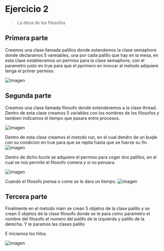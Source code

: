 # Ejercicio 2
> La dena de los filosofos

## Primera parte

Creamos una clase llamada palillos donde estendemos la clase semaphore donde declaramos 5 vareiables, una por cada palillo que hay en la mesa, en esta clase establecemos un permiso para la clase semaphore, con el parametro justo en true para que el pprimero en invocar al metodo adquiere tenga el primer permiso.

![imagen](https://user-images.githubusercontent.com/44735067/49603893-d0494300-f98c-11e8-872b-9862af55fb58.png)


## Segunda parte

Creamos una clase llamada filosofo donde extenderemos a la clase thread. Dentro de esta clase creamos 5 variables con los nombres de los filosofos y tambien indicamos el tiempo que pasara entre procesos.

![imagen](https://user-images.githubusercontent.com/44735067/49604312-d986df80-f98d-11e8-8fd7-563013bc4e60.png)


Dentro de esta clase creamos el metodo run, en el cual dendro de un buqle con su condicion en true para que se repita hasta que se fuerze su fin.
![imagen](https://user-images.githubusercontent.com/44735067/49604486-4dc18300-f98e-11e8-8001-e267b2c5bf4d.png)

Dentro de dicho bucle se adquiere el permiso para coger dos palillos, en el cual se nos permite el filosofo comera y si no pensara.

![imagen](https://user-images.githubusercontent.com/44735067/49604719-f243c500-f98e-11e8-8d51-38406117d309.png)

Cuando el filosofo piensa o come se le dara un tiempo.
![imagen](https://user-images.githubusercontent.com/44735067/49604952-89108180-f98f-11e8-88dd-f2d7390e4365.png)

## Tercera parte

Finalmente en el metodo main se crean 5 objetos de la clase palillo y se crean 5 objetos de la clase filosofo donde se le para como parametro el nombre del filosofo el numero del palillo de la izquierda y  palillo de la derecha.
Y le paramos las clases  palillo

E iniciamos los hilos.

![imagen](https://user-images.githubusercontent.com/44735067/49605057-d0970d80-f98f-11e8-824b-9ad491337e76.png)

